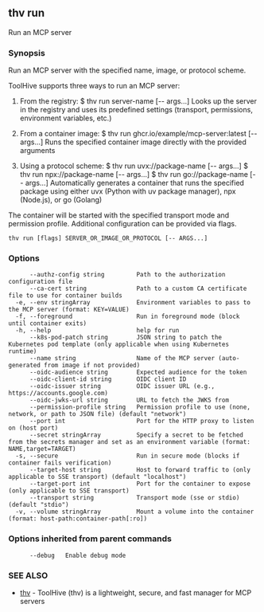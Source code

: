## thv run

Run an MCP server

### Synopsis

Run an MCP server with the specified name, image, or protocol scheme.

ToolHive supports three ways to run an MCP server:

1. From the registry:
   $ thv run server-name [-- args...]
   Looks up the server in the registry and uses its predefined settings
   (transport, permissions, environment variables, etc.)

2. From a container image:
   $ thv run ghcr.io/example/mcp-server:latest [-- args...]
   Runs the specified container image directly with the provided arguments

3. Using a protocol scheme:
   $ thv run uvx://package-name [-- args...]
   $ thv run npx://package-name [-- args...]
   $ thv run go://package-name [-- args...]
   Automatically generates a container that runs the specified package
   using either uvx (Python with uv package manager), npx (Node.js),
   or go (Golang)

The container will be started with the specified transport mode and
permission profile. Additional configuration can be provided via flags.

```
thv run [flags] SERVER_OR_IMAGE_OR_PROTOCOL [-- ARGS...]
```

### Options

```
      --authz-config string         Path to the authorization configuration file
      --ca-cert string              Path to a custom CA certificate file to use for container builds
  -e, --env stringArray             Environment variables to pass to the MCP server (format: KEY=VALUE)
  -f, --foreground                  Run in foreground mode (block until container exits)
  -h, --help                        help for run
      --k8s-pod-patch string        JSON string to patch the Kubernetes pod template (only applicable when using Kubernetes runtime)
      --name string                 Name of the MCP server (auto-generated from image if not provided)
      --oidc-audience string        Expected audience for the token
      --oidc-client-id string       OIDC client ID
      --oidc-issuer string          OIDC issuer URL (e.g., https://accounts.google.com)
      --oidc-jwks-url string        URL to fetch the JWKS from
      --permission-profile string   Permission profile to use (none, network, or path to JSON file) (default "network")
      --port int                    Port for the HTTP proxy to listen on (host port)
      --secret stringArray          Specify a secret to be fetched from the secrets manager and set as an environment variable (format: NAME,target=TARGET)
  -s, --secure                      Run in secure mode (blocks if container fails verification)
      --target-host string          Host to forward traffic to (only applicable to SSE transport) (default "localhost")
      --target-port int             Port for the container to expose (only applicable to SSE transport)
      --transport string            Transport mode (sse or stdio) (default "stdio")
  -v, --volume stringArray          Mount a volume into the container (format: host-path:container-path[:ro])
```

### Options inherited from parent commands

```
      --debug   Enable debug mode
```

### SEE ALSO

* [thv](thv.md)	 - ToolHive (thv) is a lightweight, secure, and fast manager for MCP servers

